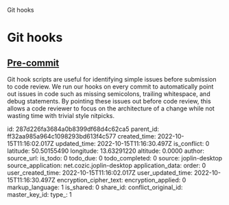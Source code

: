 Git hooks

# Git hooks

## [**Pre-commit**](https://pre-commit.com/)
Git hook scripts are useful for identifying simple issues before submission to code review. We run our hooks on every commit to automatically point out issues in code such as missing semicolons, trailing whitespace, and debug statements. By pointing these issues out before code review, this allows a code reviewer to focus on the architecture of a change while not wasting time with trivial style nitpicks.

id: 287d226fa3684a0b8399df68d4c62ca5
parent_id: ff32aa985a964c1098293bd613f4c577
created_time: 2022-10-15T11:16:02.017Z
updated_time: 2022-10-15T11:16:30.497Z
is_conflict: 0
latitude: 50.50155490
longitude: 13.63291220
altitude: 0.0000
author: 
source_url: 
is_todo: 0
todo_due: 0
todo_completed: 0
source: joplin-desktop
source_application: net.cozic.joplin-desktop
application_data: 
order: 0
user_created_time: 2022-10-15T11:16:02.017Z
user_updated_time: 2022-10-15T11:16:30.497Z
encryption_cipher_text: 
encryption_applied: 0
markup_language: 1
is_shared: 0
share_id: 
conflict_original_id: 
master_key_id: 
type_: 1